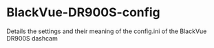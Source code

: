 # BlackVue-DR900S-config
Details the settings and their meaning of the config.ini of the BlackVue DR900S dashcam

